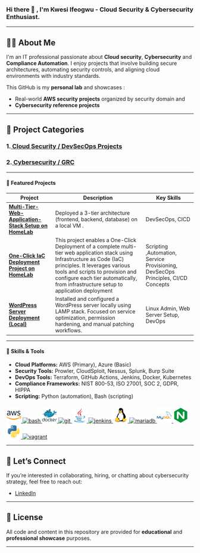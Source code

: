 ###  Hi there 👋 , I'm Kwesi Ifeogwu - Cloud Security & Cybersecurity Enthusiast. 

---

## 👨‍💻 About Me

I'm an IT professional passionate about **Cloud security**, **Cybersecurity** and **Compliance Automation**.
I enjoy projects that involve building secure architectures, automating security controls, and aligning cloud environments with industry standards.

This GitHub is my **personal lab** and showcases :

- Real-world **AWS security projects** organized by security domain  and 
- **Cybersecurity reference projects** 

---

## 📂 Project Categories

### 1.[ Cloud Security / DevSecOps Projects](https://github.com/KwesiLovesTech/AWS-Security-Projects.git) 


### 2.[ Cybersecurity / GRC]()

---


#### 🚀 Featured Projects

| Project                        | Description                                                        | Key Skills                            |
|-------------------------------|--------------------------------------------------------------------|----------------------------------------|
| [**Multi-Tier-Web-Application-Stack Setup on HomeLab**](https://github.com/KwesiLovesTech/Vprofile-Project-Multi-Tier-Web-Application-Stack-Setup-Locally)  | Deployed a 3-tier architecture (frontend, backend, database) on a local VM .   | DevSecOps, CICD   |
| [**One-Click IaC Deployment Project on HomeLab**](https://github.com/KwesiLovesTech/KwesiLovesTech-One-Click-IaC-Deployment-VProfile.git)   | This project enables a One-Click Deployment of a complete multi-tier web application stack using Infrastructure as Code (IaC) principles. It leverages various tools and scripts to provision and configure each tier automatically, from infrastructure setup to application deployment        | Scripting ,Automation, Service Provisioning,  DevSecOps Principles, CI/CD Concepts|
| [**WordPress Server Deployment (Local)**](https://github.com/KwesiLovesTech/WordPress-Server-using-LAMP-stack-UbuntuLinux)   | Installed and configured a WordPress server locally using LAMP stack. Focused on service optimization, permission hardening, and manual patching workflows.        | Linux Admin, Web Server Setup, DevOps|


---

#### 🧰 Skills & Tools

- **Cloud Platforms:** AWS (Primary), Azure (Basic)  
- **Security Tools:** Prowler, CloudSploit, Nessus, Splunk, Burp Suite  
- **DevOps Tools:** Terraform, GitHub Actions, Jenkins, Docker, Kubernetes  
- **Compliance Frameworks:** NIST 800-53, ISO 27001, SOC 2, GDPR, HIPPA 
- **Scripting:** Python (automation), Bash (scripting)  


<h5 align="left"> </h5>
<p align="left"> <a href="https://aws.amazon.com" target="_blank" rel="noreferrer"> <img src="https://raw.githubusercontent.com/devicons/devicon/master/icons/amazonwebservices/amazonwebservices-original-wordmark.svg" alt="aws" width="40" height="40"/> </a> <a href="https://www.gnu.org/software/bash/" target="_blank" rel="noreferrer"> <img src="https://www.vectorlogo.zone/logos/gnu_bash/gnu_bash-icon.svg" alt="bash" width="40" height="40"/> </a> <a href="https://www.docker.com/" target="_blank" rel="noreferrer"> <img src="https://raw.githubusercontent.com/devicons/devicon/master/icons/docker/docker-original-wordmark.svg" alt="docker" width="40" height="40"/> </a>  <a href="https://git-scm.com/" target="_blank" rel="noreferrer"> <img src="https://www.vectorlogo.zone/logos/git-scm/git-scm-icon.svg" alt="git" width="40" height="40"/> </a> <a href="https://www.java.com" target="_blank" rel="noreferrer"> <img src="https://raw.githubusercontent.com/devicons/devicon/master/icons/java/java-original.svg" alt="java" width="40" height="40"/> </a> <a href="https://www.jenkins.io" target="_blank" rel="noreferrer"> <img src="https://www.vectorlogo.zone/logos/jenkins/jenkins-icon.svg" alt="jenkins" width="40" height="40"/>  <a href="https://www.linux.org/" target="_blank" rel="noreferrer"> <img src="https://raw.githubusercontent.com/devicons/devicon/master/icons/linux/linux-original.svg" alt="linux" width="40" height="40"/> </a> <a href="https://mariadb.org/" target="_blank" rel="noreferrer"> <img src="https://www.vectorlogo.zone/logos/mariadb/mariadb-icon.svg" alt="mariadb" width="40" height="40"/> </a> <a href="https://www.mysql.com/" target="_blank" rel="noreferrer"> <img src="https://raw.githubusercontent.com/devicons/devicon/master/icons/mysql/mysql-original-wordmark.svg" alt="mysql" width="40" height="40"/> </a> <a href="https://www.nginx.com" target="_blank" rel="noreferrer"> <img src="https://raw.githubusercontent.com/devicons/devicon/master/icons/nginx/nginx-original.svg" alt="nginx" width="40" height="40"/> </a> <a href="https://www.python.org" target="_blank" rel="noreferrer"> <img src="https://raw.githubusercontent.com/devicons/devicon/master/icons/python/python-original.svg" alt="python" width="40" height="40"/> </a> <a href="https://www.vagrantup.com/" target="_blank" rel="noreferrer"> <img src="https://www.vectorlogo.zone/logos/vagrantup/vagrantup-icon.svg" alt="vagrant" width="40" height="40"/> </a> </p>



---

## 🤝 Let’s Connect

If you’re interested in collaborating, hiring, or chatting about cybersecurity strategy, feel free to reach out:

- [LinkedIn](https://www.linkedin.com/in/kwesi-loves-tech/)  


---

## 📄 License

All code and content in this repository are provided for **educational** and **professional showcase** purposes.

---
